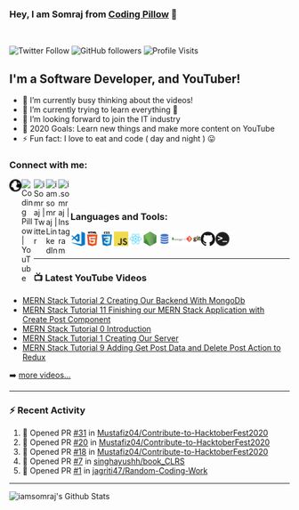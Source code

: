 ### Hey, I am Somraj from [Coding Pillow][youtube] 👋

<br/>

![Twitter Follow](https://img.shields.io/twitter/follow/isomraj?color=1DA1F2&logo=twitter&style=flat-square)
![GitHub followers](https://img.shields.io/github/followers/iamsomraj?color=1DA1F2&logo=github&style=flat-square)
![Profile Visits](https://komarev.com/ghpvc/?username=iamsomraj&style=flat-square&label=Profile+Visits&color=1DA1F2)


## I'm a Software Developer, and YouTuber!

- 🔭 I’m currently busy thinking about the videos!
- 🌱 I’m currently trying to learn everything 🤣
- 👯 I’m looking forward to join the IT industry
- 🥅 2020 Goals: Learn new things and make more content on YouTube
- ⚡ Fun fact: I love to eat and code ( day and night ) 😛

### Connect with me:

[<img align="left" alt="iamsomraj.github.io" width="22px" src="https://raw.githubusercontent.com/iconic/open-iconic/master/svg/globe.svg" />][website]
[<img align="left" alt="Coding Pillow | YouTube" width="22px" src="https://cdn.jsdelivr.net/npm/simple-icons@v3/icons/youtube.svg" />][youtube]
[<img align="left" alt="iSomraj | Twitter" width="22px" src="https://cdn.jsdelivr.net/npm/simple-icons@v3/icons/twitter.svg" />][twitter]
[<img align="left" alt="iamsomraj | LinkedIn" width="22px" src="https://cdn.jsdelivr.net/npm/simple-icons@v3/icons/linkedin.svg" />][linkedin]
[<img align="left" alt="i.somraj | Instagram" width="22px" src="https://cdn.jsdelivr.net/npm/simple-icons@v3/icons/instagram.svg" />][instagram]

<br />
<br />

### Languages and Tools:

[<img align="left" alt="Visual Studio Code" width="26px" src="https://raw.githubusercontent.com/github/explore/80688e429a7d4ef2fca1e82350fe8e3517d3494d/topics/visual-studio-code/visual-studio-code.png" />][mernstackplaylist]
[<img align="left" alt="HTML5" width="26px" src="https://raw.githubusercontent.com/github/explore/80688e429a7d4ef2fca1e82350fe8e3517d3494d/topics/html/html.png" />][mernstackplaylist]
[<img align="left" alt="CSS3" width="26px" src="https://raw.githubusercontent.com/github/explore/80688e429a7d4ef2fca1e82350fe8e3517d3494d/topics/css/css.png" />][mernstackplaylist]
[<img align="left" alt="JavaScript" width="26px" src="https://raw.githubusercontent.com/github/explore/80688e429a7d4ef2fca1e82350fe8e3517d3494d/topics/javascript/javascript.png" />][mernstackplaylist]
[<img align="left" alt="React" width="26px" src="https://raw.githubusercontent.com/github/explore/80688e429a7d4ef2fca1e82350fe8e3517d3494d/topics/react/react.png" />][mernstackplaylist]
[<img align="left" alt="Node.js" width="26px" src="https://raw.githubusercontent.com/github/explore/80688e429a7d4ef2fca1e82350fe8e3517d3494d/topics/nodejs/nodejs.png" />][mernstackplaylist]
[<img align="left" alt="SQL" width="26px" src="https://raw.githubusercontent.com/github/explore/80688e429a7d4ef2fca1e82350fe8e3517d3494d/topics/sql/sql.png" />][mernstackplaylist]
[<img align="left" alt="MongoDB" width="26px" src="https://raw.githubusercontent.com/github/explore/80688e429a7d4ef2fca1e82350fe8e3517d3494d/topics/mongodb/mongodb.png" />][mernstackplaylist]
[<img align="left" alt="Git" width="26px" src="https://raw.githubusercontent.com/github/explore/80688e429a7d4ef2fca1e82350fe8e3517d3494d/topics/git/git.png" />][mernstackplaylist]
[<img align="left" alt="GitHub" width="26px" src="https://raw.githubusercontent.com/github/explore/78df643247d429f6cc873026c0622819ad797942/topics/github/github.png" />][mernstackplaylist]
[<img align="left" alt="Terminal" width="26px" src="https://raw.githubusercontent.com/github/explore/80688e429a7d4ef2fca1e82350fe8e3517d3494d/topics/terminal/terminal.png" />][mernstackplaylist]

<br />
<br />

---

### 📺 Latest YouTube Videos

<!-- YOUTUBE:START -->
- [MERN Stack Tutorial   2   Creating Our Backend With MongoDb](https://www.youtube.com/watch?v=W58HfM9bhHI)
- [MERN Stack Tutorial   11   Finishing our MERN Stack Application with Create Post Component](https://www.youtube.com/watch?v=nMLEZopNJtw)
- [MERN Stack Tutorial   0   Introduction](https://www.youtube.com/watch?v=uQduie_i-mw)
- [MERN Stack Tutorial   1   Creating Our Server](https://www.youtube.com/watch?v=CILU3kPkvA0)
- [MERN Stack Tutorial   9   Adding Get Post Data and Delete Post Action to Redux](https://www.youtube.com/watch?v=iFYXLmA-qro)
<!-- YOUTUBE:END -->

➡️ [more videos...](https://www.youtube.com/channel/UCpMMxmD0UWep2B7TfHynvdQ/)

---

### :zap: Recent Activity

<!--START_SECTION:activity-->
1. 💪 Opened PR [#31](https://github.com/Mustafiz04/Contribute-to-HacktoberFest2020/pull/31) in [Mustafiz04/Contribute-to-HacktoberFest2020](https://github.com/Mustafiz04/Contribute-to-HacktoberFest2020)
2. 💪 Opened PR [#20](https://github.com/Mustafiz04/Contribute-to-HacktoberFest2020/pull/20) in [Mustafiz04/Contribute-to-HacktoberFest2020](https://github.com/Mustafiz04/Contribute-to-HacktoberFest2020)
3. 💪 Opened PR [#18](https://github.com/Mustafiz04/Contribute-to-HacktoberFest2020/pull/18) in [Mustafiz04/Contribute-to-HacktoberFest2020](https://github.com/Mustafiz04/Contribute-to-HacktoberFest2020)
4. 💪 Opened PR [#7](https://github.com/singhayushh/book_CLRS/pull/7) in [singhayushh/book_CLRS](https://github.com/singhayushh/book_CLRS)
5. 💪 Opened PR [#1](https://github.com/jagriti47/Random-Coding-Work/pull/1) in [jagriti47/Random-Coding-Work](https://github.com/jagriti47/Random-Coding-Work)
<!--END_SECTION:activity-->

---

<img align="left" alt="iamsomraj's Github Stats" src="https://github-readme-stats.iamsomraj.vercel.app/api?username=iamsomraj&show_icons=true&hide_border=true&hide=issues&count_private=true" />


[website]: https://iamsomraj.github.io/
[twitter]: https://twitter.com/iSomraj
[youtube]: https://www.youtube.com/channel/UCpMMxmD0UWep2B7TfHynvdQ/
[instagram]: https://www.instagram.com/i.somraj/
[linkedin]: https://www.linkedin.com/in/iamsomraj/
[mernstackplaylist]: https://www.youtube.com/playlist?list=PLNdJcRCkHGEmFuzmdFoQf2-eKv4GRzJ5m
